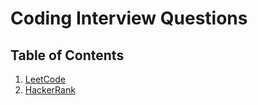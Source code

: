 # Coding Interview Questions

## Table of Contents

1. [LeetCode](/leetcode/)
2. [HackerRank](/hackerrank/)
